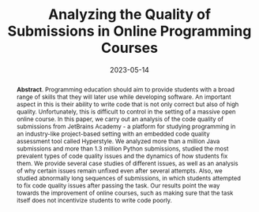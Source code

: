 ---
title: "Analyzing the Quality of Submissions in Online Programming Courses"
authors: '<i>Maria Tigina, Anastasiia Birillo, Yaroslav Golubev, Hieke Keuning, Nikolay Vyahhi, and Timofey Bryksin</i>'
status: "published"
collection: publications
permalink: /publications/2023-05-14-code-quality-analysis
date: 2023-05-14
venue: "the proceedings of <b>ICSE'23</b>"
level: 'A*'
pdf: 'https://arxiv.org/abs/2301.11158'
paperurl: 'https://doi.org/10.1109/ICSE-SEET58685.2023.00031'
data: 'https://zenodo.org/record/7573422'
counter_id: 'C45'
abstract: "<p><b>Abstract</b>. Programming education should aim to provide students with a broad range of skills that they will later use while developing software. An important aspect in this is their ability to write code that is not only correct but also of high quality. Unfortunately, this is difficult to control in the setting of a massive open online course. In this paper, we carry out an analysis of the code quality of submissions from JetBrains Academy - a platform for studying programming in an industry-like project-based setting with an embedded code quality assessment tool called Hyperstyle. We analyzed more than a million Java submissions and more than 1.3 million Python submissions, studied the most prevalent types of code quality issues and the dynamics of how students fix them. We provide several case studies of different issues, as well as an analysis of why certain issues remain unfixed even after several attempts. Also, we studied abnormally long sequences of submissions, in which students attempted to fix code quality issues after passing the task. Our results point the way towards the improvement of online courses, such as making sure that the task itself does not incentivize students to write code poorly.</p>"
---